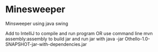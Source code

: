 # Minesweeper
Minsweeper using java swing

Add to IntelliJ to compile and run program
OR use command line mvn assembly:assembly to build jar and run jar with java -jar Othello-1.0-SNAPSHOT-jar-with-dependencies.jar
